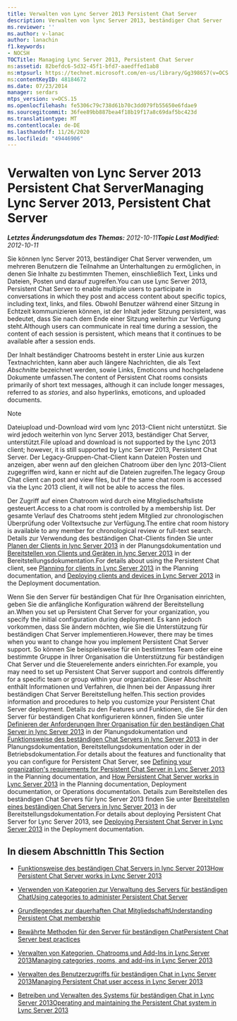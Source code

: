 ```yaml
---
title: Verwalten von Lync Server 2013 Persistent Chat Server
description: Verwalten von lync Server 2013, beständiger Chat Server
ms.reviewer: ''
ms.author: v-lanac
author: lanachin
f1.keywords:
- NOCSH
TOCTitle: Managing Lync Server 2013, Persistent Chat Server
ms:assetid: 82befdc6-5d32-45f1-bfd7-aaedffed1ab8
ms:mtpsurl: https://technet.microsoft.com/en-us/library/Gg398657(v=OCS.15)
ms:contentKeyID: 48184672
ms.date: 07/23/2014
manager: serdars
mtps_version: v=OCS.15
ms.openlocfilehash: fe5306c79c738d61b70c3dd079fb55650e6fdae9
ms.sourcegitcommit: 36fee89bb887bea4f18b19f17a8c69daf5bc423d
ms.translationtype: MT
ms.contentlocale: de-DE
ms.lasthandoff: 11/26/2020
ms.locfileid: "49446906"
---
```

# <a name="managing-lync-server-2013-persistent-chat-server"></a><span data-ttu-id="e6bb9-103">Verwalten von Lync Server 2013 Persistent Chat Server</span><span class="sxs-lookup"><span data-stu-id="e6bb9-103">Managing Lync Server 2013, Persistent Chat Server</span></span>

<div data-xmlns="http://www.w3.org/1999/xhtml">

<div class="topic" data-xmlns="http://www.w3.org/1999/xhtml" data-msxsl="urn:schemas-microsoft-com:xslt" data-cs="https://msdn.microsoft.com/">

<div data-asp="https://msdn2.microsoft.com/asp">



</div>

<div id="mainSection">

<div id="mainBody"><span data-ttu-id="e6bb9-104">

<span> </span></span><span class="sxs-lookup"><span data-stu-id="e6bb9-104">

<span> </span></span></span>

<span data-ttu-id="e6bb9-105">_**Letztes Änderungsdatum des Themas:** 2012-10-11_</span><span class="sxs-lookup"><span data-stu-id="e6bb9-105">_**Topic Last Modified:** 2012-10-11_</span></span>

<span data-ttu-id="e6bb9-106">Sie können lync Server 2013, beständiger Chat Server verwenden, um mehreren Benutzern die Teilnahme an Unterhaltungen zu ermöglichen, in denen Sie Inhalte zu bestimmten Themen, einschließlich Text, Links und Dateien, Posten und darauf zugreifen.</span><span class="sxs-lookup"><span data-stu-id="e6bb9-106">You can use Lync Server 2013, Persistent Chat Server to enable multiple users to participate in conversations in which they post and access content about specific topics, including text, links, and files.</span></span> <span data-ttu-id="e6bb9-107">Obwohl Benutzer während einer Sitzung in Echtzeit kommunizieren können, ist der Inhalt jeder Sitzung persistent, was bedeutet, dass Sie nach dem Ende einer Sitzung weiterhin zur Verfügung steht.</span><span class="sxs-lookup"><span data-stu-id="e6bb9-107">Although users can communicate in real time during a session, the content of each session is persistent, which means that it continues to be available after a session ends.</span></span>

<span data-ttu-id="e6bb9-108">Der Inhalt beständiger Chatrooms besteht in erster Linie aus kurzen Textnachrichten, kann aber auch längere Nachrichten, die als Text *Abschnitte* bezeichnet werden, sowie Links, Emoticons und hochgeladene Dokumente umfassen.</span><span class="sxs-lookup"><span data-stu-id="e6bb9-108">The content of Persistent Chat rooms consists primarily of short text messages, although it can include longer messages, referred to as *stories*, and also hyperlinks, emoticons, and uploaded documents.</span></span>

<div>


> [!NOTE]  
> <span data-ttu-id="e6bb9-109">Dateiupload und-Download wird vom lync 2013-Client nicht unterstützt. Sie wird jedoch weiterhin von lync Server 2013, beständiger Chat Server, unterstützt.</span><span class="sxs-lookup"><span data-stu-id="e6bb9-109">File upload and download is not supported by the Lync 2013 client; however, it is still supported by Lync Server 2013, Persistent Chat Server.</span></span> <span data-ttu-id="e6bb9-110">Der Legacy-Gruppen-Chat-Client kann Dateien Posten und anzeigen, aber wenn auf den gleichen Chatroom über den lync 2013-Client zugegriffen wird, kann er nicht auf die Dateien zugreifen.</span><span class="sxs-lookup"><span data-stu-id="e6bb9-110">The legacy Group Chat client can post and view files, but if the same chat room is accessed via the Lync 2013 client, it will not be able to access the files.</span></span>



</div>

<span data-ttu-id="e6bb9-111">Der Zugriff auf einen Chatroom wird durch eine Mitgliedschaftsliste gesteuert.</span><span class="sxs-lookup"><span data-stu-id="e6bb9-111">Access to a chat room is controlled by a membership list.</span></span> <span data-ttu-id="e6bb9-112">Der gesamte Verlauf des Chatrooms steht jedem Mitglied zur chronologischen Überprüfung oder Volltextsuche zur Verfügung.</span><span class="sxs-lookup"><span data-stu-id="e6bb9-112">The entire chat room history is available to any member for chronological review or full-text search.</span></span> <span data-ttu-id="e6bb9-113">Details zur Verwendung des beständigen Chat-Clients finden Sie unter [Planen der Clients in lync Server 2013](lync-server-2013-planning-for-clients.md) in der Planungsdokumentation und [Bereitstellen von Clients und Geräten in lync Server 2013](lync-server-2013-deploying-clients-and-devices.md) in der Bereitstellungsdokumentation.</span><span class="sxs-lookup"><span data-stu-id="e6bb9-113">For details about using the Persistent Chat client, see [Planning for clients in Lync Server 2013](lync-server-2013-planning-for-clients.md) in the Planning documentation, and [Deploying clients and devices in Lync Server 2013](lync-server-2013-deploying-clients-and-devices.md) in the Deployment documentation.</span></span>

<span data-ttu-id="e6bb9-114">Wenn Sie den Server für beständigen Chat für Ihre Organisation einrichten, geben Sie die anfängliche Konfiguration während der Bereitstellung an.</span><span class="sxs-lookup"><span data-stu-id="e6bb9-114">When you set up Persistent Chat Server for your organization, you specify the initial configuration during deployment.</span></span> <span data-ttu-id="e6bb9-115">Es kann jedoch vorkommen, dass Sie ändern möchten, wie Sie die Unterstützung für beständigen Chat Server implementieren.</span><span class="sxs-lookup"><span data-stu-id="e6bb9-115">However, there may be times when you want to change how you implement Persistent Chat Server support.</span></span> <span data-ttu-id="e6bb9-116">So können Sie beispielsweise für ein bestimmtes Team oder eine bestimmte Gruppe in Ihrer Organisation die Unterstützung für beständigen Chat Server und die Steuerelemente anders einrichten.</span><span class="sxs-lookup"><span data-stu-id="e6bb9-116">For example, you may need to set up Persistent Chat Server support and controls differently for a specific team or group within your organization.</span></span> <span data-ttu-id="e6bb9-117">Dieser Abschnitt enthält Informationen und Verfahren, die Ihnen bei der Anpassung ihrer beständigen Chat Server Bereitstellung helfen.</span><span class="sxs-lookup"><span data-stu-id="e6bb9-117">This section provides information and procedures to help you customize your Persistent Chat Server deployment.</span></span> <span data-ttu-id="e6bb9-118">Details zu den Features und Funktionen, die Sie für den Server für beständigen Chat konfigurieren können, finden Sie unter [Definieren der Anforderungen Ihrer Organisation für den beständigen Chat Server in lync Server 2013](lync-server-2013-defining-your-requirements-for-persistent-chat-server.md) in der Planungsdokumentation und [Funktionsweise des beständigen Chat Servers in lync Server 2013](lync-server-2013-how-persistent-chat-server-works.md) in der Planungsdokumentation, Bereitstellungsdokumentation oder in der Betriebsdokumentation.</span><span class="sxs-lookup"><span data-stu-id="e6bb9-118">For details about the features and functionality that you can configure for Persistent Chat Server, see [Defining your organization's requirements for Persistent Chat Server in Lync Server 2013](lync-server-2013-defining-your-requirements-for-persistent-chat-server.md) in the Planning documentation, and [How Persistent Chat Server works in Lync Server 2013](lync-server-2013-how-persistent-chat-server-works.md) in the Planning documentation, Deployment documentation, or Operations documentation.</span></span> <span data-ttu-id="e6bb9-119">Details zum Bereitstellen des beständigen Chat Servers für lync Server 2013 finden Sie unter [Bereitstellen eines beständigen Chat Servers in lync Server 2013](lync-server-2013-deploying-persistent-chat-server.md) in der Bereitstellungsdokumentation.</span><span class="sxs-lookup"><span data-stu-id="e6bb9-119">For details about deploying Persistent Chat Server for Lync Server 2013, see [Deploying Persistent Chat Server in Lync Server 2013](lync-server-2013-deploying-persistent-chat-server.md) in the Deployment documentation.</span></span>

<div>

## <a name="in-this-section"></a><span data-ttu-id="e6bb9-120">In diesem Abschnitt</span><span class="sxs-lookup"><span data-stu-id="e6bb9-120">In This Section</span></span>

  - [<span data-ttu-id="e6bb9-121">Funktionsweise des beständigen Chat Servers in lync Server 2013</span><span class="sxs-lookup"><span data-stu-id="e6bb9-121">How Persistent Chat Server works in Lync Server 2013</span></span>](lync-server-2013-how-persistent-chat-server-works.md)

  - [<span data-ttu-id="e6bb9-122">Verwenden von Kategorien zur Verwaltung des Servers für beständigen Chat</span><span class="sxs-lookup"><span data-stu-id="e6bb9-122">Using categories to administer Persistent Chat Server</span></span>](using-categories-to-administer-persistent-chat-server.md)

  - [<span data-ttu-id="e6bb9-123">Grundlegendes zur dauerhaften Chat Mitgliedschaft</span><span class="sxs-lookup"><span data-stu-id="e6bb9-123">Understanding Persistent Chat membership</span></span>](understanding-persistent-chat-membership.md)

  - [<span data-ttu-id="e6bb9-124">Bewährte Methoden für den Server für beständigen Chat</span><span class="sxs-lookup"><span data-stu-id="e6bb9-124">Persistent Chat Server best practices</span></span>](persistent-chat-server-best-practices.md)

  - [<span data-ttu-id="e6bb9-125">Verwalten von Kategorien, Chatrooms und Add-Ins in Lync Server 2013</span><span class="sxs-lookup"><span data-stu-id="e6bb9-125">Managing categories, rooms, and add-ins in Lync Server 2013</span></span>](lync-server-2013-managing-categories-rooms-and-add-ins.md)

  - [<span data-ttu-id="e6bb9-126">Verwalten des Benutzerzugriffs für beständigen Chat in Lync Server 2013</span><span class="sxs-lookup"><span data-stu-id="e6bb9-126">Managing Persistent Chat user access in Lync Server 2013</span></span>](lync-server-2013-managing-persistent-chat-user-access.md)

  - [<span data-ttu-id="e6bb9-127">Betreiben und Verwalten des Systems für beständigen Chat in Lync Server 2013</span><span class="sxs-lookup"><span data-stu-id="e6bb9-127">Operating and maintaining the Persistent Chat system in Lync Server 2013</span></span>](lync-server-2013-operating-and-maintaining-the-persistent-chat-system.md)

<span data-ttu-id="e6bb9-128"></div>

</div>

<span> </span>

</div>

</div>

</span><span class="sxs-lookup"><span data-stu-id="e6bb9-128"></div>

</div>

<span> </span>

</div>

</div>

</span></span></div>

